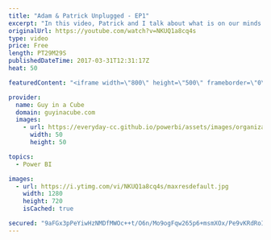 ```yaml
---
title: "Adam & Patrick Unplugged - EP1"
excerpt: "In this video, Patrick and I talk about what is on our minds. We take a look at some custom visuals within Power BI and also talk about the On-Premises Data Gateway.   What is Adam and Patrick Unplugged? 0:24 https://youtu.be/NKUQ1a8cq4s?t=24s  Custom Visuals on Office Store - 6:22 https://youtu.be/NKUQ1a8cq4s?t=6m22s"
originalUrl: https://youtube.com/watch?v=NKUQ1a8cq4s
type: video
price: Free
length: PT29M29S
publishedDateTime: 2017-03-31T12:31:17Z
heat: 50

featuredContent: "<iframe width=\"800\" height=\"500\" frameborder=\"0\" src=\"https://www.youtube.com/embed/NKUQ1a8cq4s\" allow=\"accelerometer; autoplay; encrypted-media; gyroscope; picture-in-picture\" allowfullscreen></iframe>"

provider:
  name: Guy in a Cube
  domain: guyinacube.com
  images:
    - url: https://everyday-cc.github.io/powerbi/assets/images/organizations/guyinacube.com-50x50.jpg
      width: 50
      height: 50

topics:
  - Power BI

images:
  - url: https://i.ytimg.com/vi/NKUQ1a8cq4s/maxresdefault.jpg
    width: 1280
    height: 720
    isCached: true

secured: "9aFGx3pPeYiwHzNMDfMWOc++t/O6n/Mo9ogFqw265p6+msmXOx/Pe9vKRdRoIbV4odbeWNGw2GqUsjDHNhfeGFwZ5udEdTvbMlxSIivz63X+LSIMpBZwPDBU+lPC3A1RvVsl1KaF7+BI2V4gHY63B31uusW4b/QG8bkB9Z1G7Wq/8y40ye5z7fTbqAv9QYrWXKlF8q3YErU6BmfkqZzrwAOmh7ReJ3lmTvvxuizAnW8zpnzRnTiWyfTkZOtdktolfTwEHAEXxPIvFVhidWvck2TMWUKXFMHRhU/t96J/R3jlnmWoaKopQbTIS1hFQw273Ch/eOYS/a9XH1repRfukn/uaA/piMJXN6aKQSO7Mw7AnRndi43qb2akVPlF/AjSSPhKEfGRWxJuX3OU9oE4Xp3uBn3IbZSq8C1rru3U3rc=;2bbDiw0H2NxnVEkDl2VA7w=="
---
```


